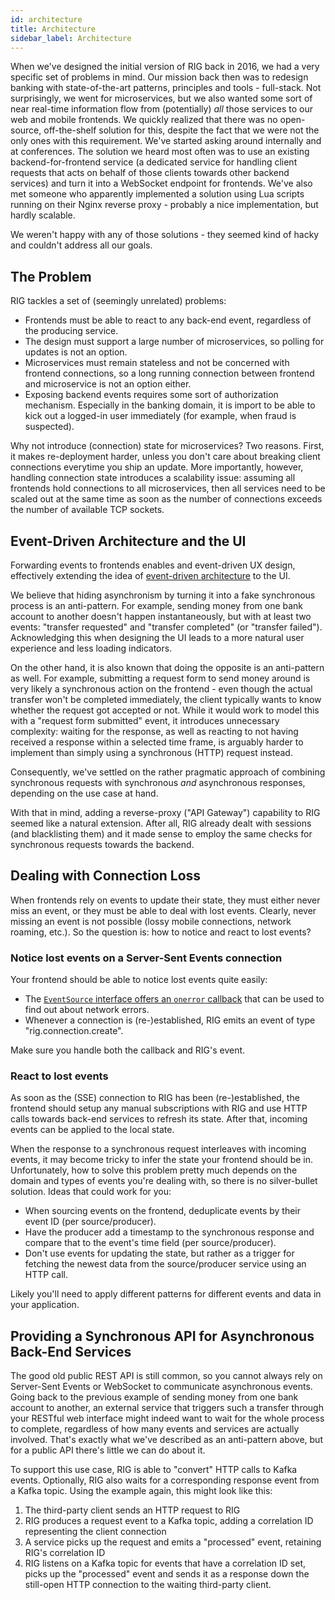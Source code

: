 ```yaml
---
id: architecture
title: Architecture
sidebar_label: Architecture
---
```


When we've designed the initial version of RIG back in 2016, we had a very specific set of problems in mind. Our mission back then was to redesign banking with state-of-the-art patterns, principles and tools - full-stack. Not surprisingly, we went for microservices, but we also wanted some sort of near real-time information flow from (potentially) _all_ those services to our web and mobile frontends. We quickly realized that there was no open-source, off-the-shelf solution for this, despite the fact that we were not the only ones with this requirement. We've started asking around internally and at conferences. The solution we heard most often was to use an existing backend-for-frontend service (a dedicated service for handling client requests that acts on behalf of those clients towards other backend services) and turn it into a WebSocket endpoint for frontends. We've also met someone who apparently implemented a solution using Lua scripts running on their Nginx reverse proxy - probably a nice implementation, but hardly scalable.

We weren't happy with any of those solutions - they seemed kind of hacky and couldn't address all our goals.

## The Problem

RIG tackles a set of (seemingly unrelated) problems:

- Frontends must be able to react to any back-end event, regardless of the producing service.
- The design must support a large number of microservices, so polling for updates is not an option.
- Microservices must remain stateless and not be concerned with frontend connections, so a long running connection between frontend and microservice is not an option either.
- Exposing backend events requires some sort of authorization mechanism. Especially in the banking domain, it is import to be able to kick out a logged-in user immediately (for example, when fraud is suspected).

Why not introduce (connection) state for microservices? Two reasons. First, it makes re-deployment harder, unless you don't care about breaking client connections everytime you ship an update. More importantly, however, handling connection state introduces a scalability issue: assuming all frontends hold connections to all microservices, then all services need to be scaled out at the same time as soon as the number of connections exceeds the number of available TCP sockets.

## Event-Driven Architecture and the UI

Forwarding events to frontends enables and event-driven UX design, effectively extending the idea of [event-driven architecture](https://en.wikipedia.org/wiki/Event-driven_architecture) to the UI.

We believe that hiding asynchronism by turning it into a fake synchronous process is an anti-pattern. For example, sending money from one bank account to another doesn't happen instantaneously, but with at least two events: "transfer requested" and "transfer completed" (or "transfer failed"). Acknowledging this when designing the UI leads to a more natural user experience and less loading indicators.

On the other hand, it is also known that doing the opposite is an anti-pattern as well. For example, submitting a request form to send money around is very likely a synchronous action on the frontend - even though the actual transfer won't be completed immediately, the client typically wants to know whether the request got accepted or not. While it would work to model this with a "request form submitted" event, it introduces unnecessary complexity: waiting for the response, as well as reacting to not having received a response within a selected time frame, is arguably harder to implement than simply using a synchronous (HTTP) request instead.

Consequently, we've settled on the rather pragmatic approach of combining synchronous requests with synchronous _and_ asynchronous responses, depending on the use case at hand.

With that in mind, adding a reverse-proxy ("API Gateway") capability to RIG seemed like a natural extension. After all, RIG already dealt with sessions (and blacklisting them) and it made sense to employ the same checks for synchronous requests towards the backend.

## Dealing with Connection Loss

When frontends rely on events to update their state, they must either never miss an event, or they must be able to deal with lost events. Clearly, never missing an event is not possible (lossy mobile connections, network roaming, etc.). So the question is: how to notice and react to lost events?

### Notice lost events on a Server-Sent Events connection

Your frontend should be able to notice lost events quite easily:

- The [`EventSource` interface offers an `onerror` callback](https://html.spec.whatwg.org/multipage/server-sent-events.html#handler-eventsource-onerror) that can be used to find out about network errors.
- Whenever a connection is (re-)established, RIG emits an event of type "rig.connection.create".

Make sure you handle both the callback and RIG's event.

### React to lost events

As soon as the (SSE) connection to RIG has been (re-)established, the frontend should setup any manual subscriptions with RIG and use HTTP calls towards back-end services to refresh its state. After that, incoming events can be applied to the local state.

When the response to a synchronous request interleaves with incoming events, it may become tricky to infer the state your frontend should be in. Unfortunately, how to solve this problem pretty much depends on the domain and types of events you're dealing with, so there is no silver-bullet solution. Ideas that could work for you:

- When sourcing events on the frontend, deduplicate events by their event ID (per source/producer).
- Have the producer add a timestamp to the synchronous response and compare that to the event's time field (per source/producer).
- Don't use events for updating the state, but rather as a trigger for fetching the newest data from the source/producer service using an HTTP call.

Likely you'll need to apply different patterns for different events and data in your application.

## Providing a Synchronous API for Asynchronous Back-End Services

The good old public REST API is still common, so you cannot always rely on Server-Sent Events or WebSocket to communicate asynchronous events. Going back to the previous example of sending money from one bank account to another, an external service that triggers such a transfer through your RESTful web interface might indeed want to wait for the whole process to complete, regardless of how many events and services are actually involved. That's exactly what we've described as an anti-pattern above, but for a public API there's little we can do about it.

To support this use case, RIG is able to "convert" HTTP calls to Kafka events. Optionally, RIG also waits for a corresponding response event from a Kafka topic. Using the example again, this might look like this:

1. The third-party client sends an HTTP request to RIG
2. RIG produces a request event to a Kafka topic, adding a correlation ID representing the client connection
3. A service picks up the request and emits a "processed" event, retaining RIG's correlation ID
4. RIG listens on a Kafka topic for events that have a correlation ID set, picks up the "processed" event and sends it as a response down the still-open HTTP connection to the waiting third-party client.
